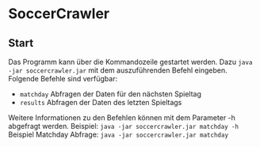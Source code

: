 # SoccerCrawler

## Start

Das Programm kann über die Kommandozeile gestartet werden. Dazu `java -jar soccercrawler.jar` mit dem auszuführenden Befehl eingeben. Folgende Befehle sind verfügbar:
- `matchday` Abfragen der Daten für den nächsten Spieltag
- `results` Abfragen der Daten des letzten Spieltags

Weitere Informationen zu den Befehlen können mit dem Parameter -h abgefragt werden.
Beispiel: `java -jar soccercrawler.jar matchday -h`
Beispiel Matchday Abfrage: `java -jar soccercrawler.jar matchday`
